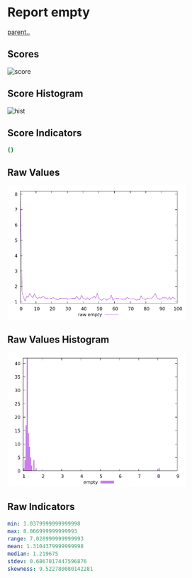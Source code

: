 # Report empty

[parent..](./..)  


## Scores

![score](./score.png)  

## Score Histogram

![hist](./hist.png)  

## Score Indicators

```yaml
{}

```

## Raw Values

![raw](./raw.png)  

## Raw Values Histogram

![raw hist](./raw_hist.png)  

## Raw Indicators

```yaml
min: 1.0379999999999998
max: 8.066999999999993
range: 7.028999999999993
mean: 1.3104379999999998
median: 1.219675
stdev: 0.6867017447596876
skewness: 9.522780080142281

```

<style>
  img {
    max-width: 80%;
  }
</style>
      
